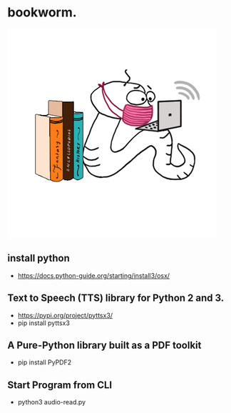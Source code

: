 # bookworm.  
![worm reader](images/worm.png)
## install python
 - https://docs.python-guide.org/starting/install3/osx/

## Text to Speech (TTS) library for Python 2 and 3.
 - https://pypi.org/project/pyttsx3/
 - pip install pyttsx3

## A Pure-Python library built as a PDF toolkit
 - pip install PyPDF2

## Start Program from CLI
 - python3 audio-read.py
